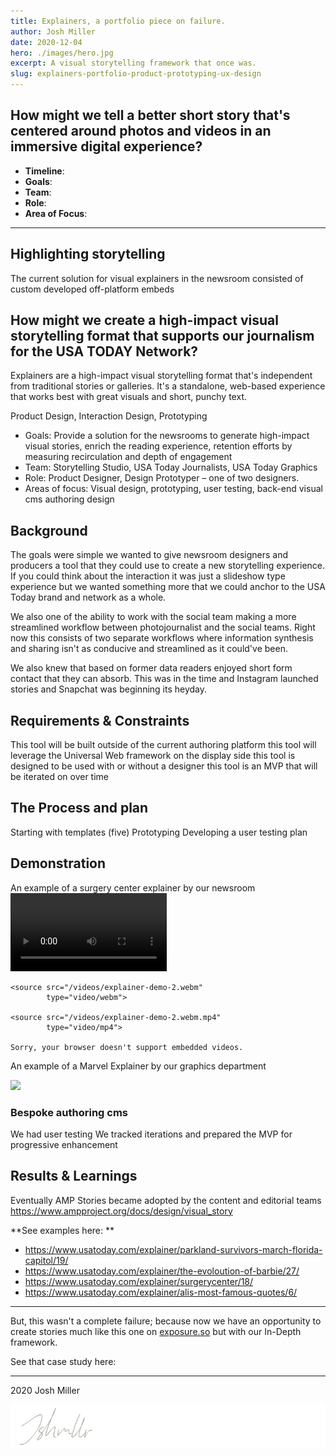 ```yaml
---
title: Explainers, a portfolio piece on failure.
author: Josh Miller
date: 2020-12-04
hero: ./images/hero.jpg
excerpt: A visual storytelling framework that once was.
slug: explainers-portfolio-product-prototyping-ux-design
---
```


## How might we tell a better short story that's centered around photos and videos in an immersive digital experience?

- **Timeline**:
- **Goals**:
- **Team**:
- **Role**:
- **Area of Focus**:    

---
## Highlighting storytelling

The current solution for visual explainers in the newsroom consisted of  custom developed off-platform embeds 

## How might we create a high-impact visual storytelling format that supports our journalism for the USA TODAY Network?

Explainers are a high-impact visual storytelling format that's independent from traditional stories or galleries. It's a standalone, web-based experience that works best with great visuals and short, punchy text.

Product Design, Interaction Design, Prototyping

- Goals: Provide a solution for the newsrooms to generate high-impact visual stories, enrich the reading experience, retention efforts by measuring recirculation and depth of engagement
- Team: Storytelling Studio, USA Today Journalists, USA Today Graphics
- Role: Product Designer, Design Prototyper – one of two designers.
- Areas of focus: Visual design, prototyping, user testing, back-end visual cms authoring design


## Background

The goals were simple we wanted to give newsroom designers and producers a tool that they could use to create a new storytelling experience. If you could think about the interaction it was just a slideshow type experience but we wanted something more that we could anchor to the USA Today brand and network as a whole.

We also one of the ability to work with the social team making a more streamlined workflow between photojournalist and the social teams. Right now this consists of two separate workflows where information synthesis and sharing isn't as conducive and streamlined as it could've been.

We also knew that based on former data readers enjoyed short form contact that they can absorb. This was in the time and Instagram launched stories and Snapchat was beginning its heyday. 

## Requirements & Constraints
This tool will be built outside of the current authoring platform
this tool will leverage the Universal Web framework on the display side
this tool is designed to be used with or without a designer
this tool is an MVP that will be iterated on over time

## The Process and plan

Starting with templates (five)
Prototyping
Developing a user testing plan

## Demonstration

An example of a surgery center explainer by our newsroom
<video controls width="250">

    <source src="/videos/explainer-demo-2.webm"
            type="video/webm">

    <source src="/videos/explainer-demo-2.webm.mp4"
            type="video/mp4">

    Sorry, your browser doesn't support embedded videos.
</video>

An example of a Marvel Explainer by our graphics department
<div className="Video">
  <img
    src="./videos/explainer-demo.webm"
  />
</div>

### Bespoke authoring cms

We had user testing
We tracked iterations and prepared the MVP for progressive enhancement

## Results & Learnings
Eventually AMP Stories became adopted by the content and editorial teams https://www.ampproject.org/docs/design/visual_story

**See examples here: **
- https://www.usatoday.com/explainer/parkland-survivors-march-florida-capitol/19/
- https://www.usatoday.com/explainer/the-evoloution-of-barbie/27/
- https://www.usatoday.com/explainer/surgerycenter/18/
- https://www.usatoday.com/explainer/alis-most-famous-quotes/6/

---

But, this wasn't a complete failure; because now we have an opportunity to create stories much like this one on [exposure.so](https://www.distastefulshroom.com/furloughed) but with our In-Depth framework.

See that case study here: 

---
2020 Josh Miller

<div className="Image__Small">
  <img
    src="./images/signature.svg"
    title="Logo Signature Josh Miller"
    alt="The end article signature of Josh Miller"
  />
</div>